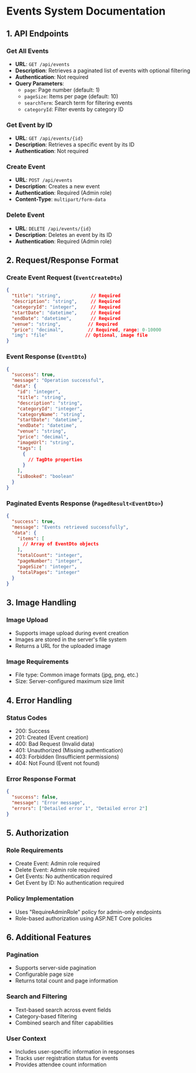 # Events System Documentation

## 1. API Endpoints

### Get All Events
- **URL**: `GET /api/events`
- **Description**: Retrieves a paginated list of events with optional filtering
- **Authentication**: Not required
- **Query Parameters**:
  - `page`: Page number (default: 1)
  - `pageSize`: Items per page (default: 10)
  - `searchTerm`: Search term for filtering events
  - `categoryId`: Filter events by category ID

### Get Event by ID
- **URL**: `GET /api/events/{id}`
- **Description**: Retrieves a specific event by its ID
- **Authentication**: Not required

### Create Event
- **URL**: `POST /api/events`
- **Description**: Creates a new event
- **Authentication**: Required (Admin role)
- **Content-Type**: `multipart/form-data`

### Delete Event
- **URL**: `DELETE /api/events/{id}`
- **Description**: Deletes an event by its ID
- **Authentication**: Required (Admin role)

## 2. Request/Response Format

### Create Event Request (`EventCreateDto`)
```json
{
  "title": "string",           // Required
  "description": "string",     // Required
  "categoryId": "integer",     // Required
  "startDate": "datetime",     // Required
  "endDate": "datetime",       // Required
  "venue": "string",          // Required
  "price": "decimal",         // Required, range: 0-10000
  "img": "file"              // Optional, image file
}
```

### Event Response (`EventDto`)
```json
{
  "success": true,
  "message": "Operation successful",
  "data": {
    "id": "integer",
    "title": "string",
    "description": "string",
    "categoryId": "integer",
    "categoryName": "string",
    "startDate": "datetime",
    "endDate": "datetime",
    "venue": "string",
    "price": "decimal",
    "imageUrl": "string",
    "tags": [
      {
        // TagDto properties
      }
    ],
    "isBooked": "boolean"
  }
}
```

### Paginated Events Response (`PagedResult<EventDto>`)
```json
{
  "success": true,
  "message": "Events retrieved successfully",
  "data": {
    "items": [
      // Array of EventDto objects
    ],
    "totalCount": "integer",
    "pageNumber": "integer",
    "pageSize": "integer",
    "totalPages": "integer"
  }
}
```

## 3. Image Handling

### Image Upload
- Supports image upload during event creation
- Images are stored in the server's file system
- Returns a URL for the uploaded image

### Image Requirements
- File type: Common image formats (jpg, png, etc.)
- Size: Server-configured maximum size limit

## 4. Error Handling

### Status Codes
- 200: Success
- 201: Created (Event creation)
- 400: Bad Request (Invalid data)
- 401: Unauthorized (Missing authentication)
- 403: Forbidden (Insufficient permissions)
- 404: Not Found (Event not found)

### Error Response Format
```json
{
  "success": false,
  "message": "Error message",
  "errors": ["Detailed error 1", "Detailed error 2"]
}
```

## 5. Authorization

### Role Requirements
- Create Event: Admin role required
- Delete Event: Admin role required
- Get Events: No authentication required
- Get Event by ID: No authentication required

### Policy Implementation
- Uses "RequireAdminRole" policy for admin-only endpoints
- Role-based authorization using ASP.NET Core policies

## 6. Additional Features

### Pagination
- Supports server-side pagination
- Configurable page size
- Returns total count and page information

### Search and Filtering
- Text-based search across event fields
- Category-based filtering
- Combined search and filter capabilities

### User Context
- Includes user-specific information in responses
- Tracks user registration status for events
- Provides attendee count information 
